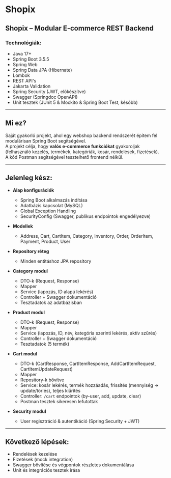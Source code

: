# Shopix
## Shopix – Modular E-commerce REST Backend

### Technológiák:
- Java 17+
- Spring Boot 3.5.5
- Spring Web
- Spring Data JPA (Hibernate)
- Lombok
- REST API's
- Jakarta Validation
- Spring Security (JWT, előkészítve)
- Swagger (Springdoc OpenAPI)
- Unit tesztek (JUnit 5 & Mockito & Spring Boot Test, később)

---

## Mi ez?  
Saját gyakorló projekt, ahol egy webshop backend rendszerét építem fel modulárisan Spring Boot segítségével.  
A projekt célja, hogy **valós e-commerce funkciókat** gyakoroljak (felhasználó kezelés, termékek, kategóriák, kosár, rendelések, fizetések).  
A kód Postman segítségével tesztelhető frontend nélkül.

---

## Jelenleg kész:
- **Alap konfigurációk**
  - Spring Boot alkalmazás indítása
  - Adatbázis kapcsolat (MySQL)
  - Global Exception Handling
  - SecurityConfig (Swagger, publikus endpointok engedélyezve)

- **Modellek**
  - Address, Cart, CartItem, Category, Inventory, Order, OrderItem, Payment, Product, User

- **Repository réteg**
  - Minden entitáshoz JPA repository

- **Category modul**
  - DTO-k (Request, Response)
  - Mapper
  - Service (lapozás, ID alapú lekérés)
  - Controller + Swagger dokumentáció
  - Tesztadatok az adatbázisban

- **Product modul**
  - DTO-k (Request, Response)
  - Mapper
  - Service (lapozás, ID, név, kategória szerinti lekérés, aktív szűrés)
  - Controller + Swagger dokumentáció
  - Tesztadatok (5 termék)

- **Cart modul**
  - DTO-k (CartResponse, CartItemResponse, AddCartItemRequest, CartItemUpdateRequest)
  - Mapper
  - Repository-k bővítve
  - Service: kosár lekérés, termék hozzáadás, frissítés (mennyiség → update/törlés), teljes kiürítés
  - Controller: `/cart` endpointok (by-user, add, update, clear)
  - Postman tesztek sikeresen lefutottak

- **Security  modul**
  - User regisztráció & autentikáció (Spring Security + JWT) 

---

## Következő lépések:
- Rendelések kezelése
- Fizetések (mock integration)
- Swagger bővítése és végpontok részletes dokumentálása
- Unit és integrációs tesztek írása

